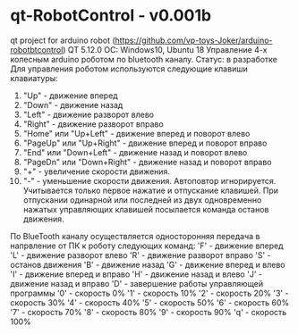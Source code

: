 # qt-RobotControl - v0.001b
qt project for arduino robot (https://github.com/vp-toys-Joker/arduino-robotbtcontrol)
QT 5.12.0
OC: Windows10, Ubuntu 18
Управление 4-х колесным arduino роботом по bluetooth каналу.
Статус: в разработке
Для управления роботом используются следующие клавиши клавиатуры:
1. "Up" - движение вперед
2. "Down" - движение назад
3. "Left" - движение разворот влево
4. "Right" - движение разворот вправо
5. "Home" или "Up+Left" - движение вперед и поворот влево
6. "PageUp" или "Up+Right" - движение вперед и поворот вправо
7. "End" или "Down+Left" - движение назад и поворот влево
8. "PageDn" или "Down+Right" - движение назад и поворот вправо
9. "+" - увеличение скорости движения.
10. "-" - уменьшение скорости движения.
Автоповтор игнорируется. Учитывается только первое нажатие и отпускание клавишей.
При отпускании одинарной или последней из двух одновременно нажатых управляющих клавишей посылается команда останов движения.

По BlueTooth каналу осуществляется односторонняя передача в напрвление от ПК к роботу следующих команд:
    'F' - движение вперед
    'L' - движение разворот влево
    'R' - движение разворот вправо
    'S' - останов движения
    'B' - движение назад
    'G' - движение вперед и влево
    'I' - движение вперед и вправо
    'H' - движение назад и влево
    'J' - движение назад и вправо
    'D' - завершение работы управляющей программы
    '0' - скороcть 0%
    '1' - скороcть 10%
    '2' - скороcть 20%
    '3' - скороcть 30%
    '4' - скороcть 40%
    '5' - скороcть 50%
    '6' - скороcть 60%
    '7' - скороcть 70%
    '8' - скороcть 80%
    '9' - скороcть 90%
    'q' - скороcть 100%



